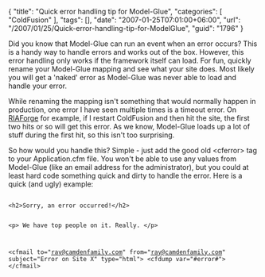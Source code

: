 {
	"title": "Quick error handling tip for Model-Glue",
	"categories": [
		"ColdFusion"
	],
	"tags": [],
	"date": "2007-01-25T07:01:00+06:00",
	"url": "/2007/01/25/Quick-error-handling-tip-for-ModelGlue",
	"guid": "1796"
}

Did you know that Model-Glue can run an event when an error occurs? This is a handy way to handle errors and works out of the box. However, this error handling only works if the framework itself can load. For fun, quickly rename your Model-Glue mapping and see what your site does. Most likely you will get a 'naked' error as Model-Glue was never able to load and handle your error. 

<more>

While renaming the mapping isn't something that would normally happen in production, one error I have seen multiple times is a timeout error. On <a href="http://www.riaforge.org">RIAForge</a> for example, if I restart ColdFusion and then hit the site, the first two hits or so will get this error. As we know, Model-Glue loads up a lot of stuff during the first hit, so this isn't too surprising. 

So how would you handle this? Simple - just add the good old &lt;cferror&gt; tag to your Application.cfm file. You won't be able to use any values from Model-Glue (like an email address for the administrator), but you could at least hard code something quick and dirty to handle the error. Here is a quick (and ugly) example:

<code>
&lt;h2&gt;Sorry, an error occurred!&lt;/h2&gt;

&lt;p&gt;
We have top people on it. Really.
&lt;/p&gt;

&lt;cfmail to="ray@camdenfamily.com" from="ray@camdenfamily.com" subject="Error on Site X" type="html"&gt;
&lt;cfdump var="#error#"&gt;
&lt;/cfmail&gt;
</code>